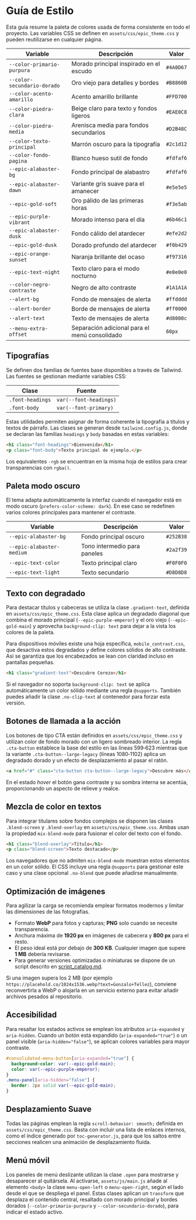# Guía de Estilo

Esta guía resume la paleta de colores usada de forma consistente en todo el proyecto. Las variables CSS se definen en `assets/css/epic_theme.css` y pueden reutilizarse en cualquier página.

| Variable                    | Descripción                                   | Valor     |
| --------------------------- | --------------------------------------------- | --------- |
| `--color-primario-purpura`  | Morado principal inspirado en el escudo       | `#4A0D67` |
| `--color-secundario-dorado` | Oro viejo para detalles y bordes              | `#B8860B` |
| `--color-acento-amarillo`   | Acento amarillo brillante                     | `#FFD700` |
| `--color-piedra-clara`      | Beige claro para texto y fondos ligeros       | `#EAE0C8` |
| `--color-piedra-media`      | Arenisca media para fondos secundarios        | `#D2B48C` |
| `--color-texto-principal`   | Marrón oscuro para la tipografía              | `#2c1d12` |
| `--color-fondo-pagina`      | Blanco hueso sutil de fondo                   | `#fdfaf6` |
| `--epic-alabaster-bg`       | Fondo principal de alabastro                  | `#fdfaf6` |
| `--epic-alabaster-dawn`     | Variante gris suave para el amanecer          | `#e5e5e5` |
| `--epic-gold-soft`          | Oro pálido de las primeras horas              | `#f3e5ab` |
| `--epic-purple-vibrant`     | Morado intenso para el día                    | `#6b46c1` |
| `--epic-alabaster-dusk`     | Fondo cálido del atardecer                    | `#efe2d2` |
| `--epic-gold-dusk`          | Dorado profundo del atardecer                 | `#f0b429` |
| `--epic-orange-sunset`      | Naranja brillante del ocaso                   | `#f97316` |
| `--epic-text-night`         | Texto claro para el modo nocturno             | `#e0e0e0` |
| `--color-negro-contraste`   | Negro de alto contraste                       | `#1A1A1A` |
| `--alert-bg`                | Fondo de mensajes de alerta                   | `#ffdddd` |
| `--alert-border`            | Borde de mensajes de alerta                   | `#ff0000` |
| `--alert-text`              | Texto de mensajes de alerta                   | `#d8000c` |
| `--menu-extra-offset`       | Separación adicional para el menú consolidado | `60px`    |

## Tipografías

Se definen dos familias de fuentes base disponibles a través de Tailwind. Las
fuentes se gestionan mediante variables CSS:

| Clase            | Fuente                 |
| ---------------- | ---------------------- |
| `.font-headings` | `var(--font-headings)` |
| `.font-body`     | `var(--font-primary)`  |

Estas utilidades permiten asignar de forma coherente la tipografía a títulos y
textos de párrafo. Las clases se generan desde `tailwind.config.js`, donde se
declaran las familias `headings` y `body` basadas en estas variables:

```html
<h1 class="font-headings">Bienvenida</h1>
<p class="font-body">Texto principal de ejemplo.</p>
```

Los equivalentes `-rgb` se encuentran en la misma hoja de estilos para crear transparencias con `rgba()`.

## Paleta modo oscuro

El tema adapta automáticamente la interfaz cuando el navegador está en modo oscuro (`prefers-color-scheme: dark`).
En ese caso se redefinen varios colores principales para mantener el contraste.

| Variable                  | Descripción                  | Valor     |
| ------------------------- | ---------------------------- | --------- |
| `--epic-alabaster-bg`     | Fondo principal oscuro       | `#252B38` |
| `--epic-alabaster-medium` | Tono intermedio para paneles | `#2a2f39` |
| `--epic-text-color`       | Texto principal claro        | `#F0F0F0` |
| `--epic-text-light`       | Texto secundario             | `#D8D8D8` |

## Texto con degradado

Para destacar títulos y cabeceras se utiliza la clase `.gradient-text`,
definida en `assets/css/epic_theme.css`. Esta clase aplica un degradado
diagonal que combina el morado principal (`--epic-purple-emperor`) y el
oro viejo (`--epic-gold-main`) y aprovecha `background-clip: text` para
dejar a la vista los colores de la paleta.

Para dispositivos móviles existe una hoja específica,
`mobile_contrast.css`, que desactiva estos degradados y define
colores sólidos de alto contraste. Así se garantiza que los encabezados
se lean con claridad incluso en pantallas pequeñas.

```html
<h1 class="gradient-text">Descubre Cerezo</h1>
```

Si el navegador no soporta `background-clip: text` se aplica
automáticamente un color sólido mediante una regla `@supports`.
También puedes añadir la clase `.no-clip-text` al contenedor para
forzar esta versión.

## Botones de llamada a la acción

Los botones de tipo CTA están definidos en
`assets/css/epic_theme.css` y utilizan color de fondo morado con un
ligero sombreado interior. La regla `.cta-button` establece la base del
estilo en las líneas 599‑623 mientras que la variante
`.cta-button--large-legacy` (líneas 1080‑1102) aplica un degradado
dorado y un efecto de desplazamiento al pasar el ratón.

```html
<a href="#" class="cta-button cta-button--large-legacy">Descubre más</a>
```

En el estado _hover_ el botón gana contraste y su sombra interna se
acentúa, proporcionando un aspecto de relieve y realce.

## Mezcla de color en textos

Para integrar titulares sobre fondos complejos se disponen las clases `.blend-screen` y `.blend-overlay` en `assets/css/epic_theme.css`. Ambas usan la propiedad `mix-blend-mode` para fusionar el color del texto con el fondo.

```html
<h1 class="blend-overlay">Título</h1>
<p class="blend-screen">Texto destacado</p>
```

Los navegadores que no admiten `mix-blend-mode` muestran estos
elementos en un color sólido. El CSS incluye una regla `@supports`
para gestionar este caso y una clase opcional `.no-blend` que puede
añadirse manualmente.

## Optimización de imágenes

Para agilizar la carga se recomienda emplear formatos modernos y limitar las dimensiones de las fotografías.

- Formato **WebP** para fotos y capturas; **PNG** solo cuando se necesite transparencia.
- Anchura máxima de **1920&nbsp;px** en imágenes de cabecera y **800&nbsp;px** para el resto.
- El peso ideal está por debajo de **300&nbsp;KB**. Cualquier imagen que supere **1&nbsp;MB** debería revisarse.
- Para generar versiones optimizadas o miniaturas se dispone de un script descrito en [script_catalog.md](script_catalog.md).

Si una imagen supera los 2&nbsp;MB (por ejemplo `https://placehold.co/1024x1536.webp?text=Gonzalo+Tellez`), conviene reconvertirla a WebP o alojarla en un servicio externo para evitar añadir archivos pesados al repositorio.

## Accesibilidad

Para resaltar los estados activos se emplean los atributos `aria-expanded` y `aria-hidden`.
Cuando un botón está expandido (`aria-expanded="true"`) o un panel visible
(`aria-hidden="false"`), se aplican colores variables para mayor contraste.

```css
#consolidated-menu-button[aria-expanded="true"] {
  background-color: var(--epic-gold-main);
  color: var(--epic-purple-emperor);
}
.menu-panel[aria-hidden="false"] {
  border: 2px solid var(--epic-gold-main);
}
```

## Desplazamiento Suave

Todas las páginas emplean la regla `scroll-behavior: smooth;` definida en
`assets/css/epic_theme.css`. Basta con incluir una lista de enlaces internos,
como el índice generado por `toc-generator.js`, para que los saltos entre
secciones realicen una animación de desplazamiento fluida.

## Menú móvil

Los paneles de menú deslizante utilizan la clase `.open` para mostrarse y
desaparecer al quitársela. Al activarse, `assets/js/main.js` añade al elemento
`<body>` la clase `menu-open-left` o `menu-open-right`, según el lado desde el
que se despliega el panel. Estas clases aplican un `transform` que desplaza el
contenido central, resaltado con morado principal y bordes dorados
(`--color-primario-purpura` y `--color-secundario-dorado`), para indicar el
estado activo.
